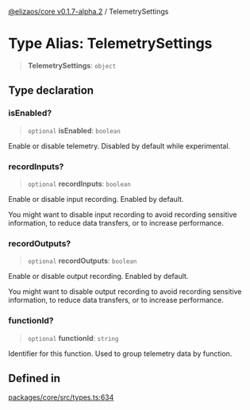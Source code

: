 [@elizaos/core v0.1.7-alpha.2](../index.md) / TelemetrySettings

# Type Alias: TelemetrySettings

> **TelemetrySettings**: `object`

## Type declaration

### isEnabled?

> `optional` **isEnabled**: `boolean`

Enable or disable telemetry. Disabled by default while experimental.

### recordInputs?

> `optional` **recordInputs**: `boolean`

Enable or disable input recording. Enabled by default.

You might want to disable input recording to avoid recording sensitive
information, to reduce data transfers, or to increase performance.

### recordOutputs?

> `optional` **recordOutputs**: `boolean`

Enable or disable output recording. Enabled by default.

You might want to disable output recording to avoid recording sensitive
information, to reduce data transfers, or to increase performance.

### functionId?

> `optional` **functionId**: `string`

Identifier for this function. Used to group telemetry data by function.

## Defined in

[packages/core/src/types.ts:634](https://github.com/elizaOS/eliza/blob/main/packages/core/src/types.ts#L634)
